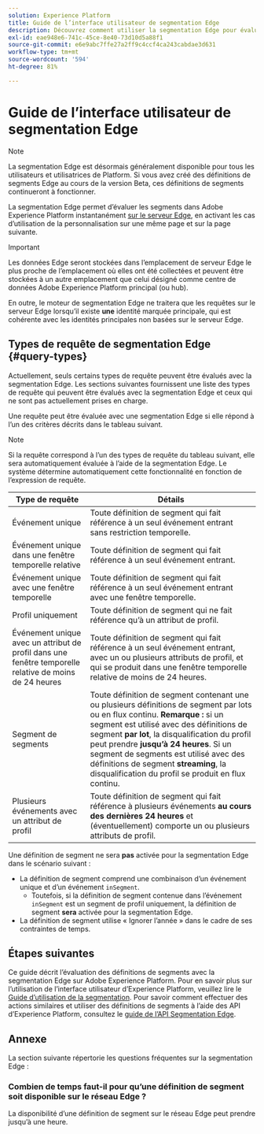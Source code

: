 ```yaml
---
solution: Experience Platform
title: Guide de l’interface utilisateur de segmentation Edge
description: Découvrez comment utiliser la segmentation Edge pour évaluer instantanément les définitions de segment dans Platform, en activant les cas d’utilisation de la personnalisation de la même page et de la page suivante.
exl-id: eae948e6-741c-45ce-8e40-73d10d5a88f1
source-git-commit: e6e9abc7ffe27a2ff9c4ccf4ca243cabdae3d631
workflow-type: tm+mt
source-wordcount: '594'
ht-degree: 81%

---
```


# Guide de l’interface utilisateur de segmentation Edge

>[!NOTE]
>
>La segmentation Edge est désormais généralement disponible pour tous les utilisateurs et utilisatrices de Platform. Si vous avez créé des définitions de segments Edge au cours de la version Beta, ces définitions de segments continueront à fonctionner.

La segmentation Edge permet d’évaluer les segments dans Adobe Experience Platform instantanément [sur le serveur Edge](../../web-sdk/home.md), en activant les cas d’utilisation de la personnalisation sur une même page et sur la page suivante.

>[!IMPORTANT]
>
> Les données Edge seront stockées dans l’emplacement de serveur Edge le plus proche de l’emplacement où elles ont été collectées et peuvent être stockées à un autre emplacement que celui désigné comme centre de données Adobe Experience Platform principal (ou hub).
>
> En outre, le moteur de segmentation Edge ne traitera que les requêtes sur le serveur Edge lorsqu’il existe **une** identité marquée principale, qui est cohérente avec les identités principales non basées sur le serveur Edge.

## Types de requête de segmentation Edge {#query-types}

Actuellement, seuls certains types de requête peuvent être évalués avec la segmentation Edge. Les sections suivantes fournissent une liste des types de requête qui peuvent être évalués avec la segmentation Edge et ceux qui ne sont pas actuellement prises en charge.

Une requête peut être évaluée avec une segmentation Edge si elle répond à l’un des critères décrits dans le tableau suivant.

>[!NOTE]
>
>Si la requête correspond à l’un des types de requête du tableau suivant, elle sera automatiquement évaluée à l’aide de la segmentation Edge. Le système détermine automatiquement cette fonctionnalité en fonction de l’expression de requête.

| Type de requête | Détails |
| ---------- | ------- |
| Événement unique | Toute définition de segment qui fait référence à un seul événement entrant sans restriction temporelle. |
| Événement unique dans une fenêtre temporelle relative | Toute définition de segment qui fait référence à un seul événement entrant. |
| Événement unique avec une fenêtre temporelle | Toute définition de segment qui fait référence à un seul événement entrant avec une fenêtre temporelle. |
| Profil uniquement | Toute définition de segment qui ne fait référence qu’à un attribut de profil. |
| Événement unique avec un attribut de profil dans une fenêtre temporelle relative de moins de 24 heures | Toute définition de segment qui fait référence à un seul événement entrant, avec un ou plusieurs attributs de profil, et qui se produit dans une fenêtre temporelle relative de moins de 24 heures. |
| Segment de segments | Toute définition de segment contenant une ou plusieurs définitions de segment par lots ou en flux continu. **Remarque :** si un segment est utilisé avec des définitions de segment **par lot**, la disqualification du profil peut prendre **jusqu’à 24 heures**. Si un segment de segments est utilisé avec des définitions de segment **streaming**, la disqualification du profil se produit en flux continu. |
| Plusieurs événements avec un attribut de profil | Toute définition de segment qui fait référence à plusieurs événements **au cours des dernières 24 heures** et (éventuellement) comporte un ou plusieurs attributs de profil. |

Une définition de segment ne sera **pas** activée pour la segmentation Edge dans le scénario suivant :

- La définition de segment comprend une combinaison d’un événement unique et d’un événement `inSegment`.
   - Toutefois, si la définition de segment contenue dans l’événement `inSegment` est un segment de profil uniquement, la définition de segment **sera** activée pour la segmentation Edge.
- La définition de segment utilise « Ignorer l’année » dans le cadre de ses contraintes de temps.

## Étapes suivantes

Ce guide décrit l’évaluation des définitions de segments avec la segmentation Edge sur Adobe Experience Platform. Pour en savoir plus sur l’utilisation de l’interface utilisateur d’Experience Platform, veuillez lire le [Guide d’utilisation de la segmentation](./overview.md). Pour savoir comment effectuer des actions similaires et utiliser des définitions de segments à l’aide des API d’Experience Platform, consultez le [guide de l’API Segmentation Edge](../api/edge-segmentation.md).

## Annexe

La section suivante répertorie les questions fréquentes sur la segmentation Edge :

### Combien de temps faut-il pour qu’une définition de segment soit disponible sur le réseau Edge ?

La disponibilité d’une définition de segment sur le réseau Edge peut prendre jusqu’à une heure.
